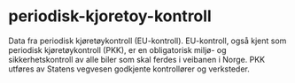 # periodisk-kjoretoy-kontroll
Data fra periodisk kjøretøykontroll (EU-kontroll).
EU-kontroll, også kjent som periodisk kjøretøykontroll (PKK), er en obligatorisk miljø- og sikkerhetskontroll av alle biler som skal ferdes i veibanen i Norge. PKK utføres av Statens vegvesen godkjente  kontrollører og verksteder.
